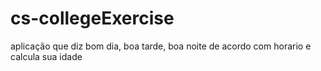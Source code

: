 # cs-collegeExercise

aplicação que diz bom dia, boa tarde, boa noite de acordo com horario e calcula sua idade
